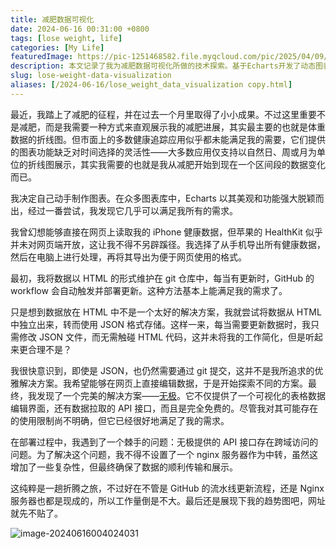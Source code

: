 ```yaml
---
title: 减肥数据可视化
date: 2024-06-16 00:31:00 +0800
tags: [lose weight, life]
categories: [My Life]
featuredImage: https://pic-1251468582.file.myqcloud.com/pic/2025/04/09/j8rOLc.jpg
description: 本文记录了我为减肥数据可视化所做的技术探索。基于Echarts开发了动态图表，采用无极平台实现云端表格编辑和API调用，最后结合GitHub自动化部署，搭建出可在线更新的数据看板。
slug: lose-weight-data-visualization
aliases: [/2024-06-16/lose_weight_data_visualization copy.html]
---
```


<!--more-->

最近，我踏上了减肥的征程，并在过去一个月里取得了小小成果。不过这里重要不是减肥，而是我需要一种方式来直观展示我的减肥进展，其实最主要的也就是体重数据的折线图。但市面上的多数健康追踪应用似乎都未能满足我的需要，它们提供的图表功能缺乏对时间选择的灵活性——大多数应用仅支持以自然日、周或月为单位的折线图展示，其实我需要的也就是我从减肥开始到现在一个区间段的数据变化而已。

我决定自己动手制作图表。在众多图表库中，Echarts 以其美观和功能强大脱颖而出，经过一番尝试，我发现它几乎可以满足我所有的需求。

我曾幻想能够直接在网页上读取我的 iPhone 健康数据，但苹果的 HealthKit 似乎并未对网页端开放，这让我不得不另辟蹊径。我选择了从手机导出所有健康数据，然后在电脑上进行处理，再将其导出为便于网页使用的格式。

最初，我将数据以 HTML 的形式维护在 git 仓库中，每当有更新时，GitHub 的 workflow 会自动触发并部署更新。这种方法基本上能满足我的需求了。

只是想到数据放在 HTML 中不是一个太好的解决方案，我就尝试将数据从 HTML 中独立出来，转而使用 JSON 格式存储。这样一来，每当需要更新数据时，我只需修改 JSON 文件，而无需触碰 HTML 代码，这并未将我的工作简化，但是听起来更合理不是？

我很快意识到，即使是 JSON，也仍然需要通过 git 提交，这并不是我所追求的优雅解决方案。我希望能够在网页上直接编辑数据，于是开始探索不同的方案。最终，我发现了一个完美的解决方案——[无极](https://wujicode.cn)。它不仅提供了一个可视化的表格数据编辑界面，还有数据拉取的 API 接口，而且是完全免费的。尽管我对其可能存在的使用限制尚不明确，但它已经很好地满足了我的需求。

在部署过程中，我遇到了一个棘手的问题：无极提供的 API 接口存在跨域访问的问题。为了解决这个问题，我不得不设置了一个 nginx 服务器作为中转，虽然这增加了一些复杂性，但最终确保了数据的顺利传输和展示。

这纯粹是一趟折腾之旅，不过好在不管是 GitHub 的流水线更新流程，还是 Nginx 服务器也都是现成的，所以工作量倒是不大。最后还是展现下我的趋势图吧，网址就先不贴了。

![image-20240616004024031](https://pic-1251468582.file.myqcloud.com/pic/2024/06/16/d21e1a.png)
